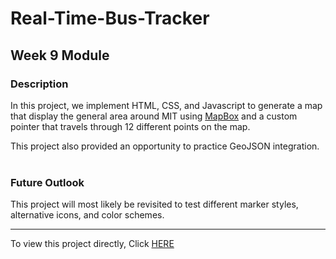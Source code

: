# Real-Time-Bus-Tracker
## Week 9 Module

### Description
In this project, we implement HTML, CSS, and Javascript to generate a map that display the general area around MIT using 
<a href="https://www.mapbox.com/">MapBox</a> and a custom pointer that travels through 12 different points on the map.

This project also provided an opportunity to practice GeoJSON integration.
<br>
<br>
### Future Outlook
This project will most likely be revisited to test different marker styles, alternative icons, and color schemes.

-------------------------------------------------------------------------------------------------------------------------------------------------
To view this project directly, Click <a href="https://jibang92.github.io/Profile/realTimeBusTracker/mapAnimation.html">HERE</a>

